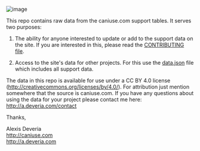 ![image](https://travis-ci.org/Fyrd/caniuse.svg?branch=master)

This repo contains raw data from the caniuse.com support tables. It serves two purposes:

1. The ability for anyone interested to update or add to the support data on the site. If you are interested in this, please read the [CONTRIBUTING file](CONTRIBUTING.md).

2. Access to the site's data for other projects. For this use the [data.json](data.json) file which includes all support data.

The data in this repo is available for use under a CC BY 4.0 license (http://creativecommons.org/licenses/by/4.0/). For attribution just mention somewhere that the source is caniuse.com. If you have any questions about using the data for your project please contact me here: http://a.deveria.com/contact

Thanks,

Alexis Deveria
<br>http://caniuse.com
<br>http://a.deveria.com
